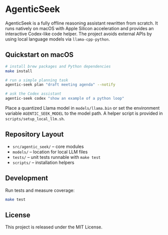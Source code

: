 # AgenticSeek

AgenticSeek is a fully offline reasoning assistant rewritten from scratch.
It runs natively on macOS with Apple Silicon acceleration and provides an
interactive Codex-like code helper. The project avoids external APIs by using
local language models via `llama-cpp-python`.

## Quickstart on macOS

```bash
# install brew packages and Python dependencies
make install

# run a simple planning task
agentic-seek plan "draft meeting agenda" --notify

# ask the Codex assistant
agentic-seek codex "show an example of a python loop"
```

Place a quantized Llama model in `models/llama.bin` or set the environment
variable `AGENTIC_SEEK_MODEL` to the model path. A helper script is provided
in `scripts/setup_local_llm.sh`.

## Repository Layout

- `src/agentic_seek/` – core modules
- `models/` – location for local LLM files
- `tests/` – unit tests runnable with `make test`
- `scripts/` – installation helpers

## Development

Run tests and measure coverage:

```bash
make test
```

## License

This project is released under the MIT License.
